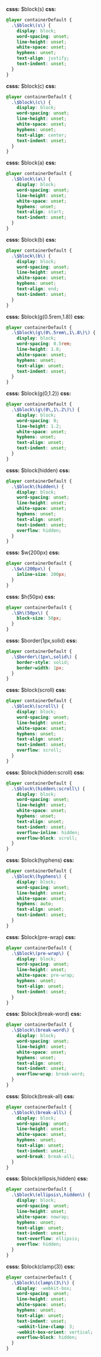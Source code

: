 **csss:** $block(s)
**css:**
```css
@layer containerDefault {
  .\$block\(s\) {
    display: block;
    word-spacing: unset;
    line-height: unset;
    white-space: unset;
    hyphens: unset;
    text-align: justify;
    text-indent: unset;
  }
}
```

**csss:** $block(c)
**css:**
```css
@layer containerDefault {
  .\$block\(c\) {
    display: block;
    word-spacing: unset;
    line-height: unset;
    white-space: unset;
    hyphens: unset;
    text-align: center;
    text-indent: unset;
  }
}
```

**csss:** $block(a)
**css:**
```css
@layer containerDefault {
  .\$block\(a\) {
    display: block;
    word-spacing: unset;
    line-height: unset;
    white-space: unset;
    hyphens: unset;
    text-align: start;
    text-indent: unset;
  }
}
```

**csss:** $block(b)
**css:**
```css
@layer containerDefault {
  .\$block\(b\) {
    display: block;
    word-spacing: unset;
    line-height: unset;
    white-space: unset;
    hyphens: unset;
    text-align: end;
    text-indent: unset;
  }
}
```

**csss:** $block(g(0.5rem,1.8))
**css:**
```css
@layer containerDefault {
  .\$block\(g\(0\.5rem\,1\.8\)\) {
    display: block;
    word-spacing: 0.5rem;
    line-height: 1.8;
    white-space: unset;
    hyphens: unset;
    text-align: unset;
    text-indent: unset;
  }
}
```

**csss:** $block(g(0,1.2))
**css:**
```css
@layer containerDefault {
  .\$block\(g\(0\,1\.2\)\) {
    display: block;
    word-spacing: 0;
    line-height: 1.2;
    white-space: unset;
    hyphens: unset;
    text-align: unset;
    text-indent: unset;
  }
}
```

**csss:** $block(hidden)
**css:**
```css
@layer containerDefault {
  .\$block\(hidden\) {
    display: block;
    word-spacing: unset;
    line-height: unset;
    white-space: unset;
    hyphens: unset;
    text-align: unset;
    text-indent: unset;
    overflow: hidden;
  }
}
```

**csss:** $w(200px)
**css:**
```css
@layer containerDefault {
  .\$w\(200px\) {
    inline-size: 200px;
  }
}
```

**csss:** $h(50px)
**css:**
```css
@layer containerDefault {
  .\$h\(50px\) {
    block-size: 50px;
  }
}
```

**csss:** $border(1px,solid)
**css:**
```css
@layer containerDefault {
  .\$border\(1px\,solid\) {
    border-style: solid;
    border-width: 1px;
  }
}
```

**csss:** $block(scroll)
**css:**
```css
@layer containerDefault {
  .\$block\(scroll\) {
    display: block;
    word-spacing: unset;
    line-height: unset;
    white-space: unset;
    hyphens: unset;
    text-align: unset;
    text-indent: unset;
    overflow: scroll;
  }
}
```

**csss:** $block(hidden:scroll)
**css:**
```css
@layer containerDefault {
  .\$block\(hidden\:scroll\) {
    display: block;
    word-spacing: unset;
    line-height: unset;
    white-space: unset;
    hyphens: unset;
    text-align: unset;
    text-indent: unset;
    overflow-inline: hidden;
    overflow-block: scroll;
  }
}
```

**csss:** $block(hyphens)
**css:**
```css
@layer containerDefault {
  .\$block\(hyphens\) {
    display: block;
    word-spacing: unset;
    line-height: unset;
    white-space: unset;
    hyphens: auto;
    text-align: unset;
    text-indent: unset;
  }
}
```

**csss:** $block(pre-wrap)
**css:**
```css
@layer containerDefault {
  .\$block\(pre-wrap\) {
    display: block;
    word-spacing: unset;
    line-height: unset;
    white-space: pre-wrap;
    hyphens: unset;
    text-align: unset;
    text-indent: unset;
  }
}
```

**csss:** $block(break-word)
**css:**
```css
@layer containerDefault {
  .\$block\(break-word\) {
    display: block;
    word-spacing: unset;
    line-height: unset;
    white-space: unset;
    hyphens: unset;
    text-align: unset;
    text-indent: unset;
    overflow-wrap: break-word;
  }
}
```

**csss:** $block(break-all)
**css:**
```css
@layer containerDefault {
  .\$block\(break-all\) {
    display: block;
    word-spacing: unset;
    line-height: unset;
    white-space: unset;
    hyphens: unset;
    text-align: unset;
    text-indent: unset;
    word-break: break-all;
  }
}
```

**csss:** $block(ellipsis,hidden)
**css:**
```css
@layer containerDefault {
  .\$block\(ellipsis\,hidden\) {
    display: block;
    word-spacing: unset;
    line-height: unset;
    white-space: nowrap;
    hyphens: unset;
    text-align: unset;
    text-indent: unset;
    text-overflow: ellipsis;
    overflow: hidden;
  }
}
```

**csss:** $block(clamp(3))
**css:**
```css
@layer containerDefault {
  .\$block\(clamp\(3\)\) {
    display: -webkit-box;
    word-spacing: unset;
    line-height: unset;
    white-space: unset;
    hyphens: unset;
    text-align: unset;
    text-indent: unset;
    -webkit-line-clamp: 3;
    -webkit-box-orient: vertical;
    overflow-block: hidden;
  }
}
```